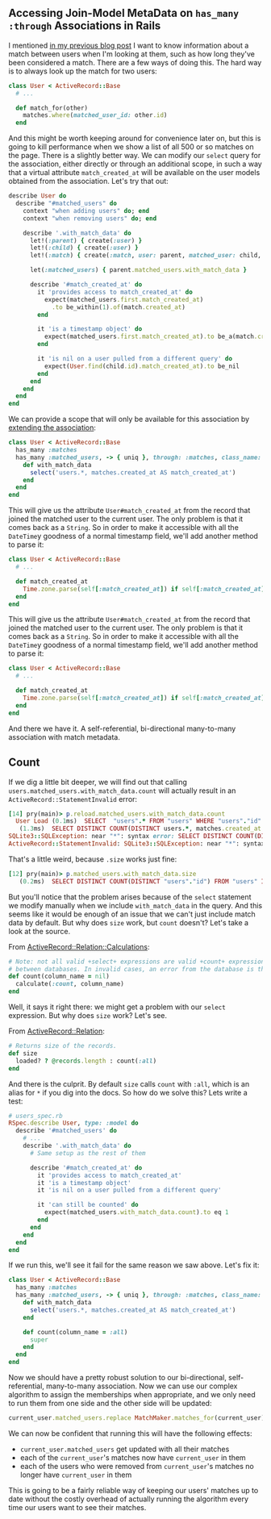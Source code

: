 ## Accessing Join-Model MetaData on `has_many :through` Associations in Rails

I mentioned [in my previous blog post](/README.md) I want to know information about a match between users when I'm looking at them, such as how long they've been considered a match. There are a few ways of doing this. The hard way is to always look up the match for two users:

```ruby
class User < ActiveRecord::Base
  # ...

  def match_for(other)
    matches.where(matched_user_id: other.id)
  end
```

And this might be worth keeping around for convenience later on, but this is going to kill performance when we show a list of all 500 or so matches on the page. There is a slightly better way. We can modify our `select` query for the association, either directly or through an additional scope, in such a way that a virtual attribute `match_created_at` will be available on the user models obtained from the association. Let's try that out:

```ruby
describe User do
  describe "#matched_users" do
    context "when adding users" do; end
    context "when removing users" do; end

    describe '.with_match_data' do
      let!(:parent) { create(:user) }
      let!(:child) { create(:user) }
      let!(:match) { create(:match, user: parent, matched_user: child, created_at: 3.days.ago) }

      let(:matched_users) { parent.matched_users.with_match_data }

      describe '#match_created_at' do
        it 'provides access to match_created_at' do
          expect(matched_users.first.match_created_at)
            .to be_within(1).of(match.created_at)
        end

        it 'is a timestamp object' do
          expect(matched_users.first.match_created_at).to be_a(match.created_at.class)
        end

        it 'is nil on a user pulled from a different query' do
          expect(User.find(child.id).match_created_at).to be_nil
        end
      end
    end
  end
end
```

We can provide a scope that will only be available for this association by [extending the association](http://api.rubyonrails.org/classes/ActiveRecord/Associations/ClassMethods.html#module-ActiveRecord::Associations::ClassMethods-label-Association+extensions):

```ruby
class User < ActiveRecord::Base
  has_many :matches
  has_many :matched_users, -> { uniq }, through: :matches, class_name: 'User', dependent: :destroy do
    def with_match_data
      select('users.*, matches.created_at AS match_created_at')
    end
  end
end
```

This will give us the attribute `User#match_created_at` from the record that joined the matched user to the current user. The only problem is that it comes back as a `String`. So in order to make it accessible with all the `DateTime`y goodness of a normal timestamp field, we'll add another method to parse it:

```ruby
class User < ActiveRecord::Base
  # ...

  def match_created_at
    Time.zone.parse(self[:match_created_at]) if self[:match_created_at]
  end
end
```

This will give us the attribute `User#match_created_at` from the record that joined the matched user to the current user. The only problem is that it comes back as a `String`. So in order to make it accessible with all the `DateTime`y goodness of a normal timestamp field, we'll add another method to parse it:

```ruby
class User < ActiveRecord::Base
  # ...

  def match_created_at
    Time.zone.parse(self[:match_created_at]) if self[:match_created_at]
  end
end
```

And there we have it. A self-referential, bi-directional many-to-many association with match metadata.

## Count

If we dig a little bit deeper, we will find out that calling `users.matched_users.with_match_data.count` will actually result in an `ActiveRecord::StatementInvalid` error:

```ruby
[14] pry(main)> p.reload.matched_users.with_match_data.count
  User Load (0.1ms)  SELECT  "users".* FROM "users" WHERE "users"."id" = ? LIMIT 1  [["id", 1]]
   (1.3ms)  SELECT DISTINCT COUNT(DISTINCT users.*, matches.created_at AS match_created_at) FROM "users" INNER JOIN "matches" ON "users"."id" = "matches"."matched_user_id" WHERE "matches"."user_id" = ?  [["user_id", 1]]
SQLite3::SQLException: near "*": syntax error: SELECT DISTINCT COUNT(DISTINCT users.*, matches.created_at AS match_created_at) FROM "users" INNER JOIN "matches" ON "users"."id" = "matches"."matched_user_id" WHERE "matches"."user_id" = ?
ActiveRecord::StatementInvalid: SQLite3::SQLException: near "*": syntax error: SELECT DISTINCT COUNT(DISTINCT users.*, matches.created_at AS match_created_at) FROM "users" INNER JOIN "matches" ON "users"."id" = "matches"."matched_user_id" WHERE "matches"."user_id" = ?
```

That's a little weird, because `.size` works just fine:

```ruby
[12] pry(main)> p.matched_users.with_match_data.size
   (0.2ms)  SELECT DISTINCT COUNT(DISTINCT "users"."id") FROM "users" INNER JOIN "matches" ON "users"."id" = "matches"."matched_user_id" WHERE "matches"."user_id" = ?  [["user_id", 1]]
```

But you'll notice that the problem arises because of the `select` statement we modify manually when we include `with_match_data` in the query. And this seems like it would be enough of an issue that we can't just include match data by default. But why does `size` work, but `count` doesn't? Let's take a look at the source.

From [ActiveRecord::Relation::Calculations](https://github.com/rails/rails/blob/master/activerecord/lib/active_record/relation/calculations.rb):

```ruby
# Note: not all valid +select+ expressions are valid +count+ expressions. The specifics differ
# between databases. In invalid cases, an error from the database is thrown.
def count(column_name = nil)
  calculate(:count, column_name)
end
```

Well, it says it right there: we might get a problem with our `select` expression. But why does `size` work? Let's see.

From [ActiveRecord::Relation](https://github.com/rails/rails/blob/master/activerecord/lib/active_record/relation.rb):

```ruby
# Returns size of the records.
def size
  loaded? ? @records.length : count(:all)
end
```

And there is the culprit. By default `size` calls `count` with `:all`, which is an alias for `*` if you dig into the docs. So how do we solve this? Lets write a test:


```ruby
# users_spec.rb
RSpec.describe User, type: :model do
  describe '#matched_users' do
    # ...
    describe '.with_match_data' do
      # Same setup as the rest of them

      describe '#match_created_at' do
        it 'provides access to match_created_at'
        it 'is a timestamp object'
        it 'is nil on a user pulled from a different query'

        it 'can still be counted' do
          expect(matched_users.with_match_data.count).to eq 1
        end
      end
    end
  end
end
```

If we run this, we'll see it fail for the same reason we saw above. Let's fix it:

```ruby
class User < ActiveRecord::Base
  has_many :matches
  has_many :matched_users, -> { uniq }, through: :matches, class_name: 'User', dependent: :destroy do
    def with_match_data
      select('users.*, matches.created_at AS match_created_at')
    end

    def count(column_name = :all)
      super
    end
  end
end
```

Now we should have a pretty robust solution to our bi-directional, self-referential, many-to-many association. Now we can use our complex algorithm to assign the memberships when appropriate, and we only need to run them from one side and the other side will be updated:

```ruby
current_user.matched_users.replace MatchMaker.matches_for(current_user) if current_user.matches_outdated?
```

We can now be confident that running this will have the following effects:

- `current_user.matched_users` get updated with all their matches
- each of the `current_user`'s matches now have `current_user` in them
- each of the users who were removed from `current_user`'s matches no longer have `current_user` in them

This is going to be a fairly reliable way of keeping our users' matches up to date without the costly overhead of actually running the algorithm every time our users want to see their matches.
